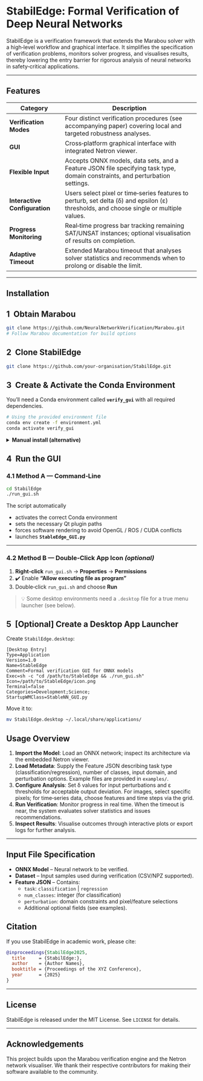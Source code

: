 # StabilEdge: Formal Verification of Deep Neural Networks

StabilEdge is a verification framework that extends the Marabou solver with a high‑level workflow and graphical interface. It simplifies the specification of verification problems, monitors solver progress, and visualises results, thereby lowering the entry barrier for rigorous analysis of neural networks in safety‑critical applications.

---


## Features

| Category                   | Description                                                                                                                                     |
|---------------------------|-------------------------------------------------------------------------------------------------------------------------------------------------|
| **Verification Modes**    | Four distinct verification procedures (see accompanying paper) covering local and targeted robustness analyses.                                |
| **GUI**                   | Cross‑platform graphical interface with integrated Netron viewer.                                                                              |
| **Flexible Input**        | Accepts ONNX models, data sets, and a Feature JSON file specifying task type, domain constraints, and perturbation settings.                   |
| **Interactive Configuration** | Users select pixel or time‑series features to perturb, set delta (δ) and epsilon (ε) thresholds, and choose single or multiple values.     |
| **Progress Monitoring**   | Real‑time progress bar tracking remaining SAT/UNSAT instances; optional visualisation of results on completion.                                |
| **Adaptive Timeout**      | Extended Marabou timeout that analyses solver statistics and recommends when to prolong or disable the limit.                                  |


---

## Installation

## 1  Obtain Marabou

```bash
git clone https://github.com/NeuralNetworkVerification/Marabou.git
# Follow Marabou documentation for build options
```

## 2  Clone StabilEdge

```bash
git clone https://github.com/your‑organisation/StabilEdge.git
```

## 3  Create & Activate the Conda Environment

You’ll need a Conda environment called **`verify_gui`** with all required dependencies.

```bash
# Using the provided environment file
conda env create -f environment.yml
conda activate verify_gui
```

<details>
<summary><strong>Manual install (alternative)</strong></summary>

```bash
conda create -n verify_gui python=3.8 pyqt matplotlib ...
conda activate verify_gui
```
</details>

## 4  Run the GUI

### 4.1 Method A — Command‑Line

```bash
cd StabilEdge
./run_gui.sh
```

The script automatically

* activates the correct Conda environment  
* sets the necessary Qt plugin paths  
* forces software rendering to avoid OpenGL / ROS / CUDA conflicts  
* launches **`StableEdge_GUI.py`**

---

### 4.2 Method B — Double‑Click App Icon *(optional)*

1. **Right‑click** `run_gui.sh` → **Properties** → **Permissions**  
2. ✔️ Enable **“Allow executing file as program”**  
3. Double‑click `run_gui.sh` and choose **Run**

> 💡 Some desktop environments need a `.desktop` file for a true menu launcher (see below).

## 5  [Optional] Create a Desktop App Launcher

Create `StabilEdge.desktop`:

```desktop
[Desktop Entry]
Type=Application
Version=1.0
Name=StableEdge
Comment=Formal verification GUI for ONNX models
Exec=sh -c "cd /path/to/StableEdge && ./run_gui.sh"
Icon=/path/to/StableEdge/icon.png
Terminal=false
Categories=Development;Science;
StartupWMClass=StableNN_GUI.py
```

Move it to:

```bash
mv StabilEdge.desktop ~/.local/share/applications/
```

## Usage Overview

1. **Import the Model**: Load an ONNX network; inspect its architecture via the embedded Netron viewer.
2. **Load Metadata**: Supply the Feature JSON describing task type (classification/regression), number of classes, input domain, and perturbation options. Example files are provided in `examples/`.
3. **Configure Analysis**: Set δ values for input perturbations and ε thresholds for acceptable output deviation. For images, select specific pixels; for time‑series data, choose features and time steps via the grid.
4. **Run Verification**: Monitor progress in real time. When the timeout is near, the system evaluates solver statistics and issues recommendations.
5. **Inspect Results**: Visualise outcomes through interactive plots or export logs for further analysis.

---

## Input File Specification

- **ONNX Model** – Neural network to be verified.
- **Dataset** – Input samples used during verification (CSV/NPZ supported).
- **Feature JSON** – Contains:
  - `task`: `classification` | `regression`
  - `num_classes`: integer (for classification)
  - `perturbation`: domain constraints and pixel/feature selections
  - Additional optional fields (see examples).



## Citation

If you use StabilEdge in academic work, please cite:

```bibtex
@inproceedings{StabilEdge2025,
  title     = {StabilEdge:},
  author    = {Author Names},
  booktitle = {Proceedings of the XYZ Conference},
  year      = {2025}
}
```

---

## License

StabilEdge is released under the MIT License. See `LICENSE` for details.

---

## Acknowledgements

This project builds upon the Marabou verification engine and the Netron network visualiser. We thank their respective contributors for making their software available to the community.

